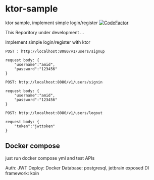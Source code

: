 # ktor-sample
ktor sample, implement simple login/register
[![CodeFactor](https://www.codefactor.io/repository/github/amid67/ktor-sample/badge)](https://www.codefactor.io/repository/github/amid67/ktor-sample)

This Reporitory under development ...

Implement simple login/register with ktor

```API
POST : http://localhost:8080/v1/users/signup

request body: {
    "username":"amid",
    "password":"123456"
}

POST: http://localhost:8080/v1/users/signin

request body: {
    "username":"amid",
    "password":"123456"
}

POST: http://localhost:8080/v1/users/logout

request body: {
    "token":"jwttoken"
}

```

Docker compose
--------
just run docker compose yml and test APIs

Auth: JWT
Deploy: Docker
Database: postgresql, jetbrain exposed
DI framework: koin
